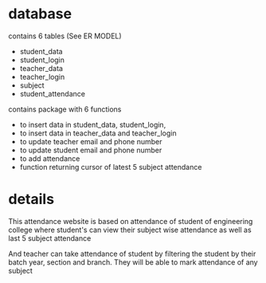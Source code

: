 # database
contains 6 tables (See ER MODEL)
-   student_data
-   student_login
-   teacher_data
-   teacher_login
-   subject
-   student_attendance

contains package with 6 functions
-   to insert data in student_data, student_login, 
-   to insert data in teacher_data and teacher_login
-   to update teacher email and phone number
-   to update student email and phone number
-   to add attendance
-   function returning cursor of latest 5 subject attendance

# details
This attendance website is based on attendance of student of engineering college
where student's can view their subject wise attendance as well as last 5 subject attendance

And teacher can take attendance of student by filtering the student by their batch year, section and branch.
They will be able to mark attendance of any subject


